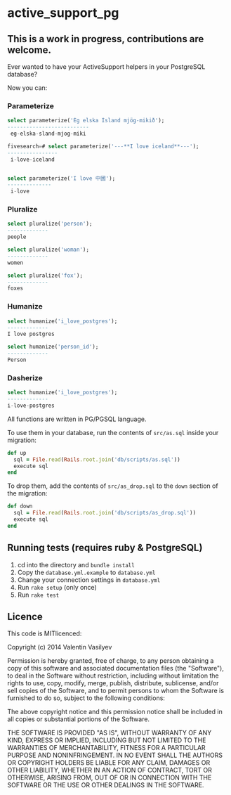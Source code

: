 active_support_pg
=================

## This is a work in progress, contributions are welcome.

Ever wanted to have your ActiveSupport helpers in your PostgreSQL
database?

Now you can:

### Parameterize

```sql
select parameterize('Ég elska Ísland mjög-mikið');
--------------------------
 eg-elska-sland-mjog-miki

fivesearch=# select parameterize('---**I love iceland**---');
----------------
 i-love-iceland


select parameterize('I love 中國');
--------------
 i-love
```

### Pluralize

```sql
select pluralize('person');
-------------
people

select pluralize('woman');
-------------
women

select pluralize('fox');
-------------
foxes
```

### Humanize

```sql
select humanize('i_love_postgres');
-------------
I love postgres

select humanize('person_id');
-------------
Person

```

### Dasherize

```sql
select humanize('i_love_postgres');
-------------
i-love-postgres

```

All functions are written in PG/PGSQL language.

To use them in your database, run the contents of `src/as.sql` inside your
migration:

```ruby
def up
  sql = File.read(Rails.root.join('db/scripts/as.sql'))
  execute sql
end
```

To drop them, add the contents of `src/as_drop.sql` to the `down`
section of the migration:

```ruby
def down
  sql = File.read(Rails.root.join('db/scripts/as_drop.sql'))
  execute sql
end
```


## Running tests (requires ruby & PostgreSQL)

1. cd into the directory and `bundle install`
1. Copy the `database.yml.example` to `database.yml`
2. Change your connection settings in `database.yml`
3. Run  `rake setup` (only once)
4. Run `rake test`


## Licence

This code is MITlicenced:

Copyright (c) 2014 Valentin Vasilyev

Permission is hereby granted, free of charge, to any person obtaining a copy of this software and associated documentation files (the "Software"), to deal in the Software without restriction, including without limitation the rights to use, copy, modify, merge, publish, distribute, sublicense, and/or sell copies of the Software, and to permit persons to whom the Software is furnished to do so, subject to the following conditions:

The above copyright notice and this permission notice shall be included in all copies or substantial portions of the Software.

THE SOFTWARE IS PROVIDED "AS IS", WITHOUT WARRANTY OF ANY KIND, EXPRESS OR IMPLIED, INCLUDING BUT NOT LIMITED TO THE WARRANTIES OF MERCHANTABILITY, FITNESS FOR A PARTICULAR PURPOSE AND NONINFRINGEMENT. IN NO EVENT SHALL THE AUTHORS OR COPYRIGHT HOLDERS BE LIABLE FOR ANY CLAIM, DAMAGES OR OTHER LIABILITY, WHETHER IN AN ACTION OF CONTRACT, TORT OR OTHERWISE, ARISING FROM, OUT OF OR IN CONNECTION WITH THE SOFTWARE OR THE USE OR OTHER DEALINGS IN THE SOFTWARE.

